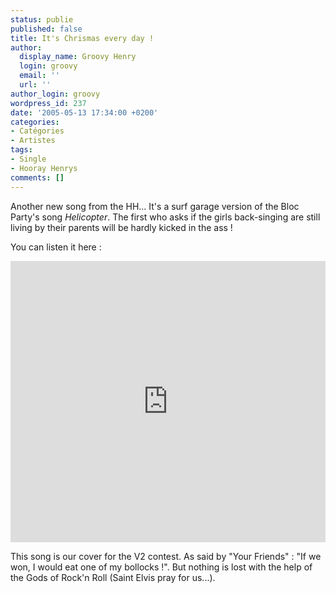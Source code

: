 ```yaml
---
status: publie
published: false
title: It's Chrismas every day !
author:
  display_name: Groovy Henry
  login: groovy
  email: ''
  url: ''
author_login: groovy
wordpress_id: 237
date: '2005-05-13 17:34:00 +0200'
categories:
- Catégories
- Artistes
tags:
- Single
- Hooray Henrys
comments: []
---
```

Another new song from the HH... It's a surf garage version of the Bloc Party's song *Helicopter*. The first who asks if the girls back-singing are still living by their parents will be hardly kicked in the ass !

You can listen it here : 

<iframe width="100%" height="450" scrolling="no" frameborder="no" src="https://w.soundcloud.com/player/?url=https%3A//api.soundcloud.com/tracks/9988803&amp;auto_play=false&amp;hide_related=false&amp;show_comments=true&amp;show_user=true&amp;show_reposts=false&amp;visual=true"></iframe>

This song is our cover for the V2 contest. As said by "Your Friends" : "If we won, I would eat one of my bollocks !". But nothing is lost with the help of the Gods of Rock'n Roll (Saint Elvis pray for us...).
